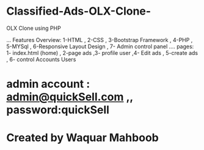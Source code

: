 # Classified-Ads-OLX-Clone-
OLX Clone using PHP 

... Features Overview: 
1-HTML , 2-CSS , 3-Bootstrap Framework , 4-PHP , 5-MYSql , 6-Responsive Layout Design , 7- Admin control panel .... pages: 1- index.html (home) , 2-page ads ,3- profile user ,4- Edit ads , 5-create ads , 6- control Accounts Users 

# admin account : admin@quickSell.com ,, password:quickSell
# Created by Waquar Mahboob